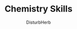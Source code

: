 ---
media: "images/rounds/round_2/chemistry_skills.png"
media_type: image
title: Chemistry Skills
author: [DisturbHerb]
desc: Swims-Seven-Seas tries their hand at chemistry.
---